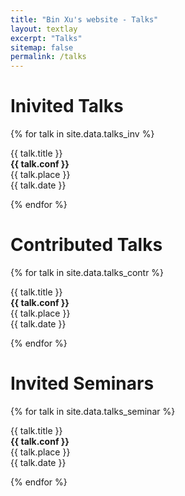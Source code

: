 ```yaml
---
title: "Bin Xu's website - Talks"
layout: textlay
excerpt: "Talks"
sitemap: false
permalink: /talks
---
```


# Inivited Talks

{% for talk in site.data.talks_inv %}

  {{ talk.title }} <br />
  <b>{{ talk.conf }} </b><br />
  {{ talk.place }} <br />
  {{ talk.date }} <br />

{% endfor %}

# Contributed Talks

{% for talk in site.data.talks_contr %}

  {{ talk.title }} <br />
  <b>{{ talk.conf }} </b><br />
  {{ talk.place }} <br />
  {{ talk.date }} <br />

{% endfor %}

# Invited Seminars

{% for talk in site.data.talks_seminar %}

  {{ talk.title }} <br />
  <b>{{ talk.conf }} </b><br />
  {{ talk.place }} <br />
  {{ talk.date }} <br />

{% endfor %}
